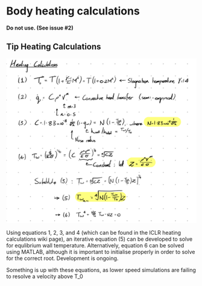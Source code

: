 
# Body heating calculations

**Do not use. (See issue #2)**

## Tip Heating Calculations

![Calculations](./Calculations.jpg)

Using equations 1, 2, 3, and 4 (which can be found in the ICLR heating calculations wiki page), an iterative equation (5) can be developed to solve for equlibrium wall temperature. Alternatively, equation 6 can be solved using MATLAB, although it is important to initialise properly in order to solve for the correct root. Development is ongoing.

Something is up with these equations, as lower speed simulations are failing to resolve a velocity above T_0
